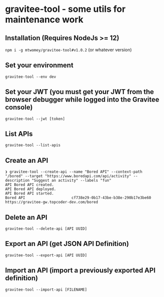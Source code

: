 # gravitee-tool - some utils for maintenance work

## Installation (Requires NodeJs >= 12)

`npm i -g mtwomey/gravitee-tool#v1.0.2` (or whatever version)

## Set your environment

`gravitee-tool --env dev`

## Set your JWT (you must get your JWT from the browser debugger while logged into the Gravitee console)

`gravitee-tool --jwt [token]`

## List APIs

`gravitee-tool --list-apis`

## Create an API

```angular2html
❯ gravitee-tool --create-api --name "Bored API" --context-path "/bored" --target "https://www.boredapi.com/api/activity" --description "Suggest an activity" --labels "fun"
API Bored API created.
API Bored API deployed.
API Bored API started.
Bored API                     cf738e29-0b17-43be-b38e-290b17e3be60    https://gravitee-gw.topcoder-dev.com/bored
```

## Delete an API

`gravitee-tool --delete-api [API UUID]`

## Export an API (get JSON API Definition)

`gravitee-tool --export-api [API UUID]`

## Import an API (import a previously exported API definition)

`gravitee-tool --import-api [FILENAME]`
